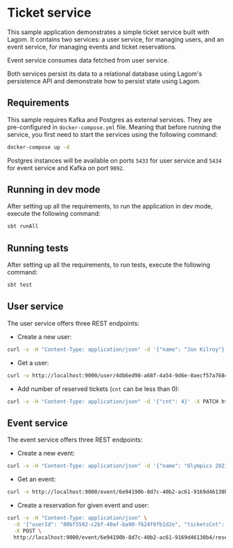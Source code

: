 # Ticket service

This sample application demonstrates a simple ticket service built with Lagom. It contains two services: a user service, for managing users, and an event service, for managing events and ticket reservations.

Event service consumes data fetched from user service.

Both services persist its data to a relational database using Lagom's persistence API and demonstrate how to persist state using Lagom.

## Requirements

This sample requires Kafka and Postgres as external services. They are pre-configured in `docker-compose.yml` file. Meaning that before running the service, you first need to start the services using the following command:

```bash
docker-compose up -d
```

Postgres instances will be available on ports `5433` for user service and `5434` for event service and Kafka on port `9092`.

## Running in dev mode

After setting up all the requirements, to run the application in dev mode, execute the following command:

```bash
sbt runAll
```

## Running tests

After setting up all the requirements, to run tests, execute the following command:

```bash
sbt test
```

## User service

The user service offers three REST endpoints:

* Create a new user:

```bash
curl -v -H "Content-Type: application/json" -d '{"name": "Jon Kilroy"}' -X POST http://localhost:9000/user | jq .
```

* Get a user:

```bash
curl -v http://localhost:9000/user/4db6ed98-a68f-4a54-9d6e-8aecf57a7684 | jq .
```

* Add number of reserved tickets (`cnt` can be less than 0):

```bash
curl -v -H "Content-Type: application/json" -d '{"cnt": 4}' -X PATCH http://localhost:9000/user/4db6ed98-a68f-4a54-9d6e-8aecf57a7684 | jq .
```

## Event service

The event service offers three REST endpoints:

* Create a new event:

```bash
curl -v -H "Content-Type: application/json" -d '{"name": "Olympics 2021", "availableTickets": 30}' -X POST http://localhost:9000/event | jq .
```

* Get an event:

```bash
curl -v http://localhost:9000/event/6e94190b-8d7c-40b2-ac61-9169d46130b4 | jq .
```

* Create a reservation for given event and user:

```bash
curl -v -H "Content-Type: application/json" \
  -d '{"userId": "80bf5592-c2bf-40af-ba90-f624f0fb1d2e", "ticketsCnt": 4, "reservationTime": "2020-12-03T10:15:30+01:00[Europe/Warsaw]"}' \
  -X POST \
  http://localhost:9000/event/6e94190b-8d7c-40b2-ac61-9169d46130b4/reservation | jq .
```

